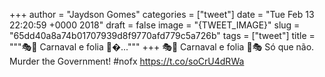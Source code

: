 
+++
author = "Jaydson Gomes"
categories = ["tweet"]
date = "Tue Feb 13 22:20:59 +0000 2018"
draft = false
image = "{TWEET_IMAGE}"
slug = "65dd40a8a74b01707939d8f9770afd779c5a726b"
tags = ["tweet"]
title = """🎭🎉 Carnaval e folia 🎉�..."""
+++
🎭🎉 Carnaval e folia 🎉🎭
Só que não.
Murder the Government!
#nofx https://t.co/soCrU4dRWa
